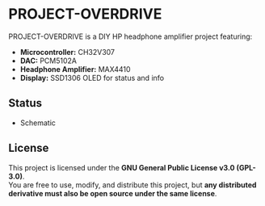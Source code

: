 # PROJECT-OVERDRIVE

PROJECT-OVERDRIVE is a DIY HP headphone amplifier project featuring:  

- **Microcontroller:** CH32V307  
- **DAC:** PCM5102A  
- **Headphone Amplifier:** MAX4410  
- **Display:** SSD1306 OLED for status and info  

## Status

- Schematic   

## License

This project is licensed under the **GNU General Public License v3.0 (GPL-3.0)**.  
You are free to use, modify, and distribute this project, but **any distributed derivative must also be open source under the same license**.
